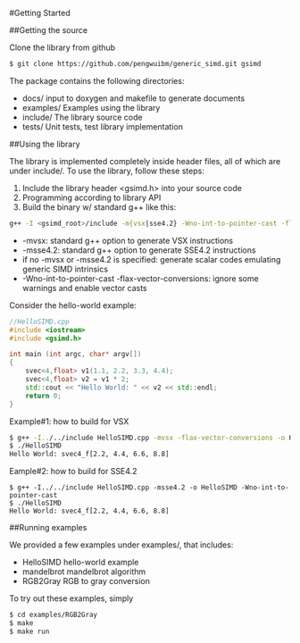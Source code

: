 #Getting Started

##Getting the source

Clone the library from github
```bash
$ git clone https://github.com/pengwuibm/generic_simd.git gsimd
```
The package contains the following directories:

- docs/ input to doxygen and makefile to generate documents
- examples/ Examples using the library
- include/</t> The library source code
- tests/ Unit tests, test library implementation

##Using the library

The library is implemented completely inside header files, all of which are under include/. To use the library, follow these steps:

1. Include the library header <gsimd.h> into your source code
2. Programming according to library API
3. Build the binary w/ standard g++ like this:
```bash
g++ -I <gsimd_root>/include -m{vsx|sse4.2} -Wno-int-to-pointer-cast -flax-vector-conversions ...
```
  - -mvsx: standard g++ option to generate VSX instructions
  - -msse4.2: standard g++ option to generate SSE4.2 instructions
  - if no -mvsx or -msse4.2 is specified: generate scalar codes emulating generic SIMD intrinsics
  - -Wno-int-to-pointer-cast -flax-vector-conversions: ignore some warnings and enable vector casts

Consider the hello-world example:
```cpp
//HelloSIMD.cpp
#include <iostream>
#include <gsimd.h>

int main (int argc, char* argv[])
{
    svec<4,float> v1(1.1, 2.2, 3.3, 4.4);
    svec<4,float> v2 = v1 * 2;
    std::cout << "Hello World: " << v2 << std::endl;
    return 0;
}
```

Example#1: how to build for VSX
```bash
$ g++ -I../../include HelloSIMD.cpp -mvsx -flax-vector-conversions -o HelloSIMD -Wno-int-to-pointer-cast
$ ./HelloSIMD
Hello World: svec4_f[2.2, 4.4, 6.6, 8.8]
```

Eample#2: how to build for SSE4.2
```
$ g++ -I../../include HelloSIMD.cpp -msse4.2 -o HelloSIMD -Wno-int-to-pointer-cast
$ ./HelloSIMD
Hello World: svec4_f[2.2, 4.4, 6.6, 8.8]
```

##Running examples

We provided a few examples under examples/, that includes:

- HelloSIMD hello-world example
- mandelbrot mandelbrot algorithm
- RGB2Gray RGB to gray conversion

To try out these examples, simply
```bash
$ cd examples/RGB2Gray
$ make      
$ make run
```
